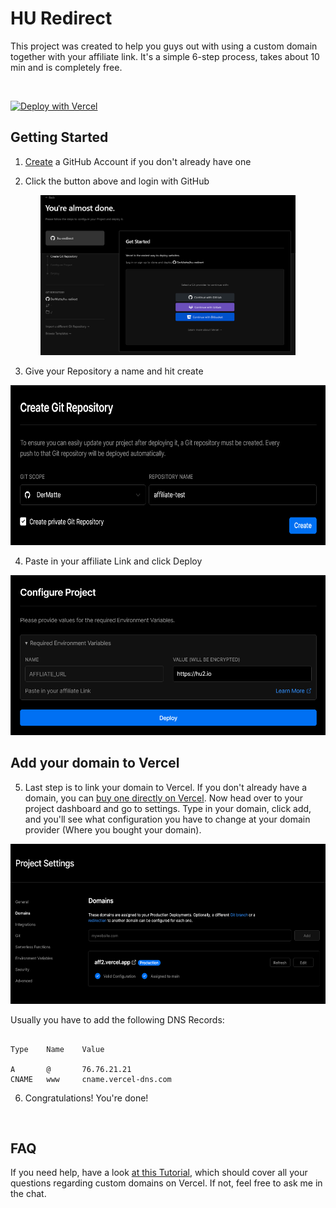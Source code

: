 # HU Redirect

This project was created to help you guys out with using a custom domain together with your affiliate link. It's a simple 6-step process, takes about 10 min and is completely free.

<br  />

[![Deploy with Vercel](https://vercel.com/button)](https://vercel.com/new/clone?repository-url=https%3A%2F%2Fgithub.com%2FDerMatte%2Fhu-redirect&env=AFFLIATE_URL&envDescription=Paste%20in%20your%20affiliate%20Link%20&envLink=https%3A%2F%2Fdiscord.com%2Fchannels%2F978750033400856586%2F978925835283222558)

## Getting Started

1.  [Create](https://github.com/signup) a GitHub Account if you don't already have one

2.  Click the button above and login with GitHub

<p  align="center">
<img  src="docs/continueGithub.png"  height="256"  alt="Continue with Github">
</p>


3. Give your Repository a name and hit create

<p  align="center">

<img  src="docs/createRepo.png"  height="256"  alt="Create your Repository">

</p>

4. Paste in your affiliate Link and click Deploy
<p  align="center">
    <img  src="docs/addLink.png"  height="256" alt="add your affiliate link">
</p>

## Add your domain to Vercel

5. Last step is to link your domain to Vercel. If you don't already have a domain, you can [buy one directly on Vercel](https://vercel.com/domains). Now head over to your project dashboard and go to settings. Type in your domain, click add, and you'll see what configuration you have to change at your domain provider (Where you bought your domain).

<p  align="center">
    <img  src="docs/addDomain.png"  height="256" alt="add your domain to Vercel">
</p>

Usually you have to add the following DNS Records:

```

Type    Name    Value

A       @       76.76.21.21
CNAME   www     cname.vercel-dns.com

```

6. Congratulations! You're done!

<br />

## FAQ

If you need help, have a look [at this Tutorial](https://vercel.com/docs/concepts/projects/custom-domains), which should cover all your questions regarding custom domains on Vercel. If not, feel free to ask me in the chat.
